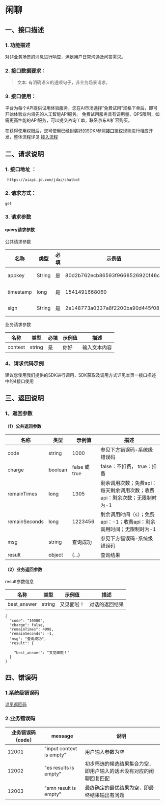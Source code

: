 # 闲聊

## 一、接口描述

### 1. 功能描述

对非业务场景的消息进行响应，满足用户日常沟通及问答需求。

### 2. 接口数据要求：

> 文本: 有明确语义的通顺句子，非业务场景请求。

### 3. 接口使用：

平台为每个API提供试用体验服务，您在AI市场选择“免费试用”规格下单后，即可开始体验业内领先的人工智能API服务。 免费试用服务具有调用量、QPS限制，如需更高性能的API服务，可以提交咨询工单，联系京东AI扩容购买。

在获得使用权限后，您可使用已经封装好的SDK/参照[接口鉴权](https://aidoc.jd.com/user/auth.html)规则进行相应开发，整体流程详见 [接入流程](https://aidoc.jd.com/user/flow.html)

## 二、请求说明

### 1. 接口地址 ：

```
 https://aiapi.jd.com/jdai/chatbot
```

### 2. 请求方式：

```
get
```

### 3. 请求参数

#### query请求参数

公共请求参数

| 名称      | 类型   | 必填 | 示例值                           | 描述                                           |
| --------- | ------ | ---- | -------------------------------- | ---------------------------------------------- |
| appkey    | String | 是   | 80d2b762ecb86593f9668526920f46c  | 您的appkey，可在买家中心控制台中获取           |
| timestamp | long   | 是   | 1541491668060                    | 请求的时间戳，精确到毫秒，timestamp有效期5分钟 |
| sign      | String | 是   | 2e148773a0337a8f2200ba90d445f083 | 签名，根据规则MD5(sectetkey+timestamp)         |

业务请求参数

| 名称    | 类型   | 必填 | 示例值 | 描述         |
| ------- | ------ | ---- | ------ | ------------ |
| context | string | 是   | 你好   | 输入文本内容 |

### 4、请求代码示例

建议您使用我们提供的SDK进行调用，SDK获取及调用方式详见本页一接口描述中的4接口使用

## 三、返回说明

### 1、返回参数

#### （1）公共返回参数

| 名称          | 类型    | 示例值        | 描述                                                         |
| ------------- | ------- | ------------- | ------------------------------------------------------------ |
| code          | string  | 1000          | 参见下方错误码-系统级错误码                                  |
| charge        | boolean | false 或 true | false：不扣费， true：扣费                                   |
| remainTimes   | long    | 1305          | 剩余调用次数；免费api：每天剩余调用次数；收费api：剩余次数；无限制时为-1 |
| remainSeconds | long    | 1223456       | 剩余调用时间（s）；免费api：-1；收费api：剩余调用时间；无限制时为-1 |
| msg           | string  | 查询成功      | 参见下方错误码-系统级错误码                                  |
| result        | object  | {...}         | 查询结果                                                     |

#### （2）业务返回参数

result参数信息

| 名称        | 类型   | 示例值     | 描述           |
| ----------- | ------ | ---------- | -------------- |
| best_answer | string | 又见面啦！ | 对话的返回结果 |

```
{
  "code": "10000",
  "charge": false,
  "remainTimes": 4998,
  "remainSeconds": -1,
  "msg": "查询成功",
  "result": {

    "best_answer": "又见面啦！"
  }
}
```

## 四、错误码

### 1.系统级错误码

[详见返回码](https://aidoc.jd.com/user/returncode.html)

### 2.业务错误码

| 业务错误码（code） | message                  | 说明                                                         |
| ------------------ | ------------------------ | ------------------------------------------------------------ |
| 12001              | "input context is empty" | 用户输入参数为空                                             |
| 12002              | "es results is empty"    | 初步筛选的候选结果集合为空，即用户输入的话术没有对应的闲聊回复匹配 |
| 12003              | "smn result is empty"    | 最终确定的最优结果为空，即最终结果输出有问题                 |